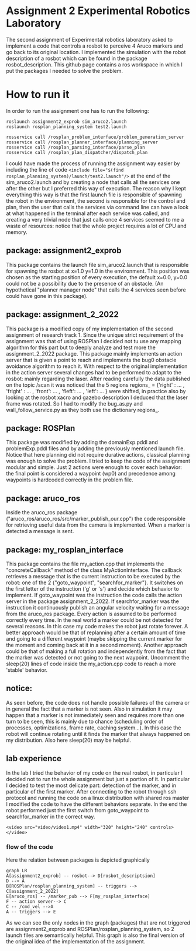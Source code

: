 # Assignment 2 Experimental Robotics Laboratory

The second assignment of Experimental robotics laboratory asked to implement a code that controls a rosbot to perceive 4 Aruco markers and go back to its original location.
I implemented the simulation with the robot description of a rosbot which can be found in the package rosbot_description.
This github page contains a ros workspace in which I put the packages I needed to solve the problem.

# How to run it

In order to run the assignment one has to run the following:

```
roslaunch assignment2_exprob sim_aruco2.launch
roslaunch rosplan_planning_system test2.launch

rosservice call /rosplan_problem_interface/problem_generation_server
rosservice call /rosplan_planner_interface/planning_server
rosservice call /rosplan_parsing_interface/parse_plan
rosservice call /rosplan_plan_dispatcher/dispatch_plan
```
I could have made the process of running the assignment way easier by including the line of code
```<include file="$(find rosplan_planning_system)/launch/test2.launch"/>``` at the end of the sim_aruco2.launch and by creating a node that calls all the services one after the other but I preferred this way of execution.
The reason why I kept everything this way is that the first launch file is responsible of spawning the robot in the environment, the second is responsible for the control and plan, then the user that calls the services via command line can have a look at what happened in the terminal after each service was called, and creating a very trivial node that just calls once 4 services seemed to me a waste of resources: notice that the whole project requires a lot of CPU and memory.


## package: assignment2_exprob

This package contains the launch file sim_aruco2.launch that is responsible for spawning the rosbot at x=1.0 y=1.0 in the environment. This position was chosen as the starting position of every execution, the default x=0.0, y=0.0 could not be a possibility due to the presence of an obstacle. (An hypothetical "planner manager node" that calls the 4 services seen before could have gone in this package).

## package: assignment_2_2022

This package is a modified copy of my implementation of the second assignment of research track 1.
Since the unique strict requirement of the assignment was that of using ROSPlan I decided not tu use any mapping algorithm for this part but to deeply analyze and test more the assignment_2_2022 package.
This package mainly implements an action server that is given a point to reach and implements the bug0 obstacle avoidance algorithm to reach it.
With respect to the original implementation in the action server several changes had to be performed to adapt to the rosbot: mainly regarding the laser.
After reading carefully the data published on the topic /scan it was noticed that the 5 regions regions_ = {'right' : ... , 'fright' : ... , 'front': ... , 'fleft': ... , 'left': ... } were shifted, in practice also by looking at the rosbot xacro and gazebo description I deduced that the laser frame was rotated. So I had to modify the bug_as.py and wall_follow_service.py as they both use the dictionary regions_.

## package: ROSPlan

This package was modified by adding the domainExp.pddl and problemExp.pddl files and by adding the previously mentioned launch file.
Notice that here planning did not require durative actions, classical planning was enough to solve the problem. I tried to keep the code of the assignment modular and simple. Just 2 actions were enough to cover each behavior: the final point is considered a waypoint (wp0) and precedence among waypoints is hardcoded correctly in the problem file.

## package: aruco_ros

Inside the aruco_ros package  ("aruco_ros/aruco_ros/src/marker_publish_our.cpp") the code responsible for retrieving useful data from the camera is implemented. When a marker is detected a message is sent.

## package: my_rosplan_interface

This package contains the file my_action.cpp that implements the "concreteCallback" method of the class MyActionInterface.
The callback retrieves a message that is the current instruction to be executed by the robot: one of the 2 {"goto_waypoint", "searchfor_marker"}.
It switches on the first letter of the instruction ('g' or 's') and decide which behavior to implement.
If goto_waypoint was the instruction the code calls the action server in the package assignment_2_2022.
If searchfor_marker was the instruction it continuously publish an angular velocity waiting for a message from the aruco_ros package.
Every action is assumed to be performed correctly every time.
In the real world a marker could be not detected for several reasons. In this case my code makes the robot just rotate forever. A better approach would be that of replanning after a certain amount of time and going to a different waypoint (maybe skipping the current marker for the moment and coming back at it in a second moment).
Another approach could be that of making a full rotation and independently from the fact that the marker was detected or not going to the next waypoint.
Uncomment the sleep(20) lines of code inside the my_action.cpp code to reach a more 'stable' behavior.

## notice:

As seen before, the code does not handle possible failures of the camera or in general the fact that a marker is not seen. Also in simulation it may happen that a marker is not immediately seen and requires more than one turn to be seen, this is mainly due to chance (scheduling order of processes, optimizations, frame rate, caching system...).
In this case the robot will continue rotating until it finds the marker that always happened on my distribution.
Also here sleep(20) may be helpful.

## lab experience

In the lab I tried the behavior of my code on the real rosbot, in particular I decided not to run the whole assignment but just a portion of it.
In particular I decided to test the most delicate part: detection of the marker, and in particular of the first marker.
After connecting to the robot through ssh protocol and running the code on a linux distribution with shared ros master I modified the code to have the different behaviors separate. In the end the robot performed just the first switch from goto_waypoint to searchfor_marker in the correct way.

```
<video src="video/video1.mp4" width="320" height="240" controls></video>
```
### flow of the code


Here the relation between packages is depicted graphically

```mermaid
graph LR
A[assignment2_exprob] -- rosbot--> D[rosbot_descriptsion]
D --> A 
B[ROSPlan/rosplan_planning_system] -- triggers --> C[assignment_2_2022]
E[aruco_ros] -- /marker_pub --> F[my_rosplan_interface]
F -- action server--> C
C -- /cmd_vel -->A
A -- triggers --> E
```

As we can see the only nodes in the graph (packages) that are not triggered are assignment2_exprob and ROSPlan/rosplan_planning_system, so 2 launch files are semantically helpful.
This graph is also the final version of the original idea of the implementation of the assignment. 



